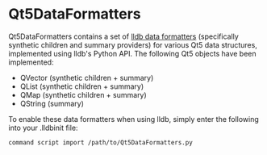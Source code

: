 # Qt5DataFormatters

Qt5DataFormatters contains a set of [lldb data formatters](http://lldb.llvm.org/varformats.html) (specifically synthetic children and summary providers) for various Qt5 data structures, implemented using lldb's Python API. The following Qt5 objects have been implemented:

+ QVector (synthetic children + summary)
+ QList (synthetic children + summary)
+ QMap (synthetic children + summary)
+ QString (summary)

To enable these data formatters when using lldb, simply enter the following into your .lldbinit file:

    command script import /path/to/Qt5DataFormatters.py

